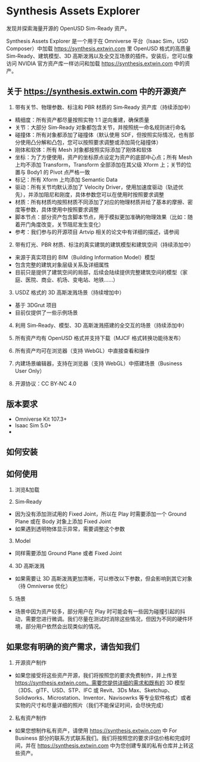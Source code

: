 # Synthesis Assets Explorer

发现并探索海量开源的 OpenUSD Sim-Ready 资产。

Synthesis Assets Explorer 是一个用于在 Omniverse 平台（Isaac Sim，USD Composer）中加载 https://synthesis.extwin.com 里 OpenUSD 格式的高质量 Sim‑Ready、建筑模型、3D 高斯泼溅以及全交互场景的插件。安装后，您可以像访问 NVIDIA 官方资产库一样访问和加载 https://synthesis.extwin.com 中的资产。

## 关于 https://synthesis.extwin.com 中的开源资产

1) 带有关节、物理参数、标注和 PBR 材质的 Sim‑Ready 资产库（持续添加中）
- 精细度：所有资产都尽量按照实物 1:1 逆向重建，确保质量
- 关节：大部分 Sim‑Ready 对象都包含关节，并按照统一命名规则进行命名
- 碰撞体：所有对象都添加了碰撞体（默认使用 SDF，但按照实际情况，也有部分使用凸分解和凸包，您可以按照要求调整或添加简化碰撞体）
- 刚体和软体：所有 Mesh 对象都按照实际添加了刚体和软体
- 坐标：为了方便使用，资产的坐标原点设定为资产的底部中心点；所有 Mesh 上均不添加 Transform，Transform 全部添加在其父级 Xform 上；关节的位置与 Body1 的 Pivot 点严格一致
- 标记：所有 Xform 上均添加 Semantic Data
- 驱动：所有关节均默认添加了 Velocity Driver，使用加速度驱动（轨迹优先），并添加阻尼和刚度，具体参数您可以在使用时按照要求调整
- 材质：所有材质均按照材质不同添加了对应的物理材质并给了基本的摩擦、密度等参数，具体使用中按照要求调整
- 脚本节点：部分资产包含脚本节点，用于模拟更加准确的物理效果（比如：随着开门角度改变，关节阻尼发生变化）
- 参考：我们参与的开源项目 Artvip 相关的论文中有详细的描述，请参阅

2) 带有灯光、PBR 材质、标注的真实建筑的建筑模型和建筑空间（持续添加中）
- 来源于真实项目的 BIM（Building Information Model）模型
- 包含完整的建筑对象层级关系及详细属性
- 目前只是提供了建筑空间的局部，后续会陆续提供完整建筑空间的模型（家庭、医院、商业、机场、变电站、地铁……）

3) USDZ 格式的 3D 高斯泼溅场景（持续增加中）
- 基于 3DGrut 项目
- 目前仅提供了一些示例场景

4) 利用 Sim‑Ready、模型、3D 高斯泼溅搭建的全交互的场景（持续添加中）

5) 所有资产均有 OpenUSD 格式并支持下载（MJCF 格式转换功能待发布）

6) 所有资产均可在浏览器（支持 WebGL）中直接查看和操作

7) 内建场景编辑器，支持在浏览器（支持 WebGL）中搭建场景（Business User Only）

8) 开源协议：CC BY‑NC 4.0

## 版本要求
- Omniverse Kit 107.3+
- Isaac Sim 5.0+
- 
## 如何安装

## 如何使用

1) 浏览&加载

2) Sim‑Ready
- 因为没有添加测试用的 Fixed Joint，所以在 Play 时需要添加一个 Ground Plane 或在 Body 对象上添加 Fixed Joint
- 如果遇到透明物体显示异常，需要调整这个参数

3) Model
- 同样需要添加 Ground Plane 或者 Fixed Joint

4) 3D 高斯泼溅
- 如果需要让 3D 高斯泼溅更加清晰，可以修改以下参数，但会影响到其它对象（待 Omniverse 优化）

5) 场景
- 场景中因为资产较多，部分用户在 Play 时可能会有一些因为碰撞引起的抖动，需要您进行微调。我们尽量在测试时消除这些情况，但因为不同的硬件环境，部分用户依然会出现类似的情况。

## 如果您有明确的资产需求，请告知我们

1) 开源资产制作
- 如果您接受将这些资产开源，我们将按照您的要求免费制作，并上传至 https://synthesis.extwin.com。需要您提供详细的需求和既有的 3D 模型（3DS、glTF、USD、STP、IFC 或 Revit、3Ds Max、Sketchup、Solidworks、Microstation、Inventor、Navisowrks 等专业软件格式）或者实物的尺寸和尽量详细的照片（我们不能保证时间，会尽快完成）

2) 私有资产制作
- 如果您想制作私有资产，请使用 https://synthesis.extwin.com 中 For Business 部分的联系方式联系我们。我们将按照您的要求评估价格和完成时间，并在 https://synthesis.extwin.com 中为您创建专属的私有仓库并上转这些资产。

